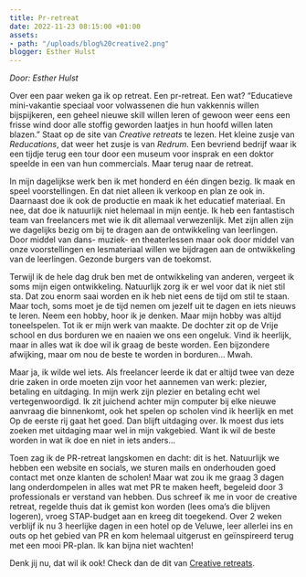 ```yaml
---
title: Pr-retreat
date: 2022-11-23 08:15:00 +01:00
assets:
- path: "/uploads/blog%20creative2.png"
blogger: Esther Hulst
---
```


*Door: Esther Hulst*

Over een paar weken ga ik op retreat. Een pr-retreat. Een wat? “Educatieve mini-vakantie speciaal voor volwassenen die hun vakkennis willen bijspijkeren, een geheel nieuwe skill willen leren of gewoon weer eens een frisse wind door alle stoffig geworden laatjes in hun hoofd willen laten blazen.” Staat op de site van *Creative retreats* te lezen. Het kleine zusje van *Reducations*, dat weer het zusje is van *Redrum*.  Een bevriend bedrijf waar ik een tijdje terug een tour door een museum voor insprak en een doktor speelde in een van hun commercials. Maar terug naar de retreat. 

In mijn dagelijkse werk ben ik met honderd en één dingen bezig. Ik maak en speel voorstellingen. En dat niet alleen ik verkoop en plan ze ook in. Daarnaast doe ik ook de productie en maak ik het educatief materiaal. En nee, dat doe ik natuurlijk niet helemaal in mijn eentje. Ik heb een fantastisch team van freelancers met wie ik dit allemaal verwezenlijk. Met zijn allen zijn we dagelijks bezig om bij te dragen aan de ontwikkeling van leerlingen. Door middel van dans- muziek- en theaterlessen maar ook door middel van onze voorstellingen en lesmateriaal willen we bijdragen aan de ontwikkeling van de leerlingen. Gezonde burgers van de toekomst.

Terwijl ik de hele dag druk ben met de ontwikkeling van anderen, vergeet ik soms mijn eigen ontwikkeling. Natuurlijk zorg ik er wel voor dat ik niet stil sta. Dat zou enorm saai worden en ik heb niet eens de tijd om stil te staan. Maar toch, soms moet je de tijd nemen om jezelf uit te dagen en iets nieuws te leren. Neem een hobby, hoor ik je denken. Maar mijn hobby was altijd toneelspelen. Tot ik er mijn werk van maakte. De dochter zit op de Vrije school en dus borduren we en naaien we ons een ongeluk. Vind ik heerlijk, maar in alles wat ik doe wil ik graag de beste worden. Een bijzondere afwijking, maar om nou de beste te worden in borduren… Mwah.

Maar ja, ik wilde wel iets. Als freelancer leerde ik dat er altijd twee van deze drie zaken in orde moeten zijn voor het aannemen van werk: plezier, betaling en uitdaging. In mijn werk zijn plezier en betaling echt wel vertegenwoordigd. Ik zit juichend achter mijn computer bij elke nieuwe aanvraag die binnenkomt, ook het spelen op scholen vind ik heerlijk en met Op de eerste rij gaat het goed. Dan blijft uitdaging over. Ik moest dus iets zoeken met uitdaging maar wel in mijn vakgebied. Want ik wil de beste worden in wat ik doe en niet in iets anders… 

Toen zag ik de PR-retreat langskomen en dacht: dit is het. Natuurlijk we hebben een website en socials, we sturen mails en onderhouden goed contact met onze klanten de scholen! Maar wat zou ik me graag 3 dagen lang onderdompelen in alles wat met PR te maken heeft, begeleid door 3 professionals er verstand van hebben. Dus schreef ik me in voor de creative retreat, regelde thuis dat ik gemist kon worden (lees oma’s die blijven logeren), vroeg STAP-budget aan en kreeg dit toegekend. Over 2 weken verblijf ik nu 3 heerlijke dagen in een hotel op de Veluwe, leer allerlei ins en outs op het gebied van PR en kom helemaal uitgerust en geïnspireerd terug met een mooi PR-plan. Ik kan bijna niet wachten!

Denk jij nu, dat wil ik ook! Check dan de dit van [Creative retreats](https://www.creativeretreats.nl/pr-retreat). 
